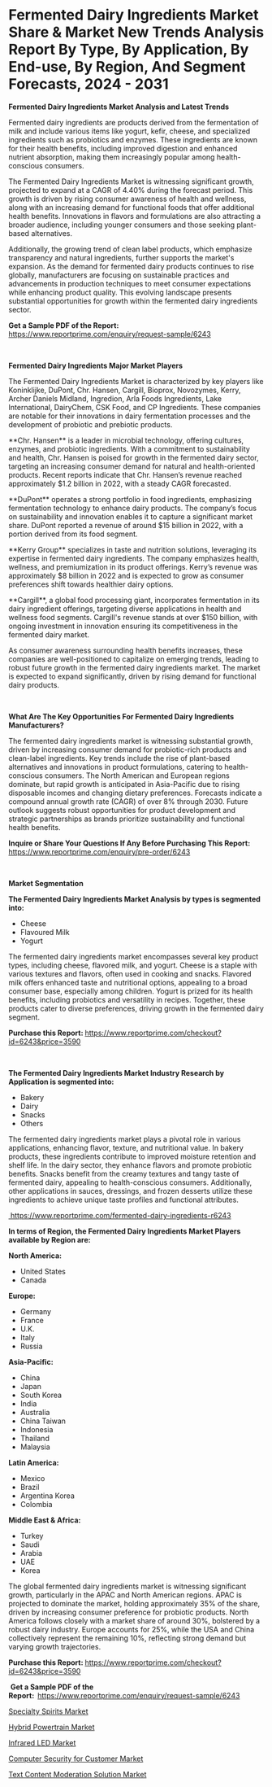 <p><h1>Fermented Dairy Ingredients Market Share & Market New Trends Analysis Report By Type, By Application, By End-use, By Region, And Segment Forecasts, 2024 - 2031</h1></p><p><strong>Fermented Dairy Ingredients Market Analysis and Latest Trends</strong></p>
<p><p>Fermented dairy ingredients are products derived from the fermentation of milk and include various items like yogurt, kefir, cheese, and specialized ingredients such as probiotics and enzymes. These ingredients are known for their health benefits, including improved digestion and enhanced nutrient absorption, making them increasingly popular among health-conscious consumers.</p><p>The Fermented Dairy Ingredients Market is witnessing significant growth, projected to expand at a CAGR of 4.40% during the forecast period. This growth is driven by rising consumer awareness of health and wellness, along with an increasing demand for functional foods that offer additional health benefits. Innovations in flavors and formulations are also attracting a broader audience, including younger consumers and those seeking plant-based alternatives.</p><p>Additionally, the growing trend of clean label products, which emphasize transparency and natural ingredients, further supports the market's expansion. As the demand for fermented dairy products continues to rise globally, manufacturers are focusing on sustainable practices and advancements in production techniques to meet consumer expectations while enhancing product quality. This evolving landscape presents substantial opportunities for growth within the fermented dairy ingredients sector.</p></p>
<p><strong>Get a Sample PDF of the Report:&nbsp;</strong> <a href="https://www.reportprime.com/enquiry/request-sample/6243?utm_campaign=60&utm_medium=2&utm_source=Github&utm_content=ia&utm_term=25112024&utm_id=fermented-dairy-ingredients">https://www.reportprime.com/enquiry/request-sample/6243</a></p>
<p>&nbsp;</p>
<p><strong>Fermented Dairy Ingredients Major Market Players</strong></p>
<p><p>The Fermented Dairy Ingredients Market is characterized by key players like Koninklijke, DuPont, Chr. Hansen, Cargill, Bioprox, Novozymes, Kerry, Archer Daniels Midland, Ingredion, Arla Foods Ingredients, Lake International, DairyChem, CSK Food, and CP Ingredients. These companies are notable for their innovations in dairy fermentation processes and the development of probiotic and prebiotic products.</p><p>**Chr. Hansen** is a leader in microbial technology, offering cultures, enzymes, and probiotic ingredients. With a commitment to sustainability and health, Chr. Hansen is poised for growth in the fermented dairy sector, targeting an increasing consumer demand for natural and health-oriented products. Recent reports indicate that Chr. Hansen’s revenue reached approximately $1.2 billion in 2022, with a steady CAGR forecasted.</p><p>**DuPont** operates a strong portfolio in food ingredients, emphasizing fermentation technology to enhance dairy products. The company’s focus on sustainability and innovation enables it to capture a significant market share. DuPont reported a revenue of around $15 billion in 2022, with a portion derived from its food segment.</p><p>**Kerry Group** specializes in taste and nutrition solutions, leveraging its expertise in fermented dairy ingredients. The company emphasizes health, wellness, and premiumization in its product offerings. Kerry’s revenue was approximately $8 billion in 2022 and is expected to grow as consumer preferences shift towards healthier dairy options.</p><p>**Cargill**, a global food processing giant, incorporates fermentation in its dairy ingredient offerings, targeting diverse applications in health and wellness food segments. Cargill's revenue stands at over $150 billion, with ongoing investment in innovation ensuring its competitiveness in the fermented dairy market.</p><p>As consumer awareness surrounding health benefits increases, these companies are well-positioned to capitalize on emerging trends, leading to robust future growth in the fermented dairy ingredients market. The market is expected to expand significantly, driven by rising demand for functional dairy products.</p></p>
<p>&nbsp;</p>
<p><strong>What Are The Key Opportunities For Fermented Dairy Ingredients Manufacturers?</strong></p>
<p><p>The fermented dairy ingredients market is witnessing substantial growth, driven by increasing consumer demand for probiotic-rich products and clean-label ingredients. Key trends include the rise of plant-based alternatives and innovations in product formulations, catering to health-conscious consumers. The North American and European regions dominate, but rapid growth is anticipated in Asia-Pacific due to rising disposable incomes and changing dietary preferences. Forecasts indicate a compound annual growth rate (CAGR) of over 8% through 2030. Future outlook suggests robust opportunities for product development and strategic partnerships as brands prioritize sustainability and functional health benefits.</p></p>
<p><strong>Inquire or Share Your Questions If Any Before Purchasing This Report:</strong> <a href="https://www.reportprime.com/enquiry/pre-order/6243?utm_campaign=60&utm_medium=2&utm_source=Github&utm_content=ia&utm_term=25112024&utm_id=fermented-dairy-ingredients">https://www.reportprime.com/enquiry/pre-order/6243</a></p>
<p>&nbsp;</p>
<p><strong>Market Segmentation</strong></p>
<p><strong>The Fermented Dairy Ingredients Market Analysis by types is segmented into:</strong></p>
<p><ul><li>Cheese</li><li>Flavoured Milk</li><li>Yogurt</li></ul></p>
<p><p>The fermented dairy ingredients market encompasses several key product types, including cheese, flavored milk, and yogurt. Cheese is a staple with various textures and flavors, often used in cooking and snacks. Flavored milk offers enhanced taste and nutritional options, appealing to a broad consumer base, especially among children. Yogurt is prized for its health benefits, including probiotics and versatility in recipes. Together, these products cater to diverse preferences, driving growth in the fermented dairy segment.</p></p>
<p><strong>Purchase this Report:&nbsp;</strong><a href="https://www.reportprime.com/checkout?id=6243&price=3590&utm_campaign=60&utm_medium=2&utm_source=Github&utm_content=ia&utm_term=25112024&utm_id=fermented-dairy-ingredients">https://www.reportprime.com/checkout?id=6243&price=3590</a></p>
<p>&nbsp;</p>
<p><strong>The Fermented Dairy Ingredients Market Industry Research by Application is segmented into:</strong></p>
<p><ul><li>Bakery</li><li>Dairy</li><li>Snacks</li><li>Others</li></ul></p>
<p><p>The fermented dairy ingredients market plays a pivotal role in various applications, enhancing flavor, texture, and nutritional value. In bakery products, these ingredients contribute to improved moisture retention and shelf life. In the dairy sector, they enhance flavors and promote probiotic benefits. Snacks benefit from the creamy textures and tangy taste of fermented dairy, appealing to health-conscious consumers. Additionally, other applications in sauces, dressings, and frozen desserts utilize these ingredients to achieve unique taste profiles and functional attributes.</p></p>
<p><a href="https://www.reportprime.com/fermented-dairy-ingredients-r6243?utm_campaign=60&utm_medium=2&utm_source=Github&utm_content=ia&utm_term=25112024&utm_id=fermented-dairy-ingredients">&nbsp;https://www.reportprime.com/fermented-dairy-ingredients-r6243</a></p>
<p><strong>In terms of Region, the Fermented Dairy Ingredients Market Players available by Region are:</strong></p>
<p>
    <p> <strong> North America: </strong>
        <ul>
            <li>United States</li>
            <li>Canada</li>
        </ul>
        </p> 
    <p> <strong> Europe: </strong>
        <ul>
            <li>Germany</li>
            <li>France</li>
            <li>U.K.</li>
            <li>Italy</li>
            <li>Russia</li>
        </ul>
        </p> 
    <p> <strong> Asia-Pacific: </strong>
        <ul>
            <li>China</li>
            <li>Japan</li>
            <li>South Korea</li>
            <li>India</li>
            <li>Australia</li>
            <li>China Taiwan</li>
            <li>Indonesia</li>
            <li>Thailand</li>
            <li>Malaysia</li>
        </ul>
        </p> 
    <p> <strong> Latin America: </strong>
        <ul>
            <li>Mexico</li>
            <li>Brazil</li>
            <li>Argentina Korea</li>
            <li>Colombia</li>
        </ul>
        </p> 
    <p> <strong> Middle East & Africa: </strong>
        <ul>
            <li>Turkey</li>
            <li>Saudi</li>
            <li>Arabia</li>
            <li>UAE</li>
            <li>Korea</li>
        </ul>
    </p>
    </p>
<p><p>The global fermented dairy ingredients market is witnessing significant growth, particularly in the APAC and North American regions. APAC is projected to dominate the market, holding approximately 35% of the share, driven by increasing consumer preference for probiotic products. North America follows closely with a market share of around 30%, bolstered by a robust dairy industry. Europe accounts for 25%, while the USA and China collectively represent the remaining 10%, reflecting strong demand but varying growth trajectories.</p></p>
<p><strong>Purchase this Report: </strong><a href="https://www.reportprime.com/checkout?id=6243&price=3590&utm_campaign=60&utm_medium=2&utm_source=Github&utm_content=ia&utm_term=25112024&utm_id=fermented-dairy-ingredients">https://www.reportprime.com/checkout?id=6243&price=3590</a></p>
<p>&nbsp;<strong>Get a Sample PDF of the Report:&nbsp;&nbsp;</strong><a href="https://www.reportprime.com/enquiry/request-sample/6243?utm_campaign=60&utm_medium=2&utm_source=Github&utm_content=ia&utm_term=25112024&utm_id=fermented-dairy-ingredients">https://www.reportprime.com/enquiry/request-sample/6243</a></p>
<p><strong></strong></p>
<p><p><a href="https://github.com/FahadAhmed223/Market-Research-Report-List-1/blob/main/specialty-spirits-market.md?utm_campaign=60&utm_medium=2&utm_source=Github&utm_content=ia&utm_term=25112024&utm_id=fermented-dairy-ingredients">Specialty Spirits Market</a></p><p><a href="https://www.linkedin.com/pulse/hybrid-powertrain-ecosystem-mapping-innovation-value-chains-xbqde?utm_campaign=60&utm_medium=2&utm_source=Github&utm_content=ia&utm_term=25112024&utm_id=fermented-dairy-ingredients">Hybrid Powertrain Market</a></p><p><a href="https://www.linkedin.com/pulse/infrared-led-market-essentials-key-players-demand-drivers-roi-uf8re?utm_campaign=60&utm_medium=2&utm_source=Github&utm_content=ia&utm_term=25112024&utm_id=fermented-dairy-ingredients">Infrared LED Market</a></p><p><a href="https://issuu.com/reportprime-2/docs/computer-security-for-customer-mark_5d0b9281adb6a0?utm_campaign=60&utm_medium=2&utm_source=Github&utm_content=ia&utm_term=25112024&utm_id=fermented-dairy-ingredients">Computer Security for Customer Market</a></p><p><a href="https://issuu.com/reportprime-2/docs/text-content-moderation-solution-ma_31dcaf13c54604?utm_campaign=60&utm_medium=2&utm_source=Github&utm_content=ia&utm_term=25112024&utm_id=fermented-dairy-ingredients">Text Content Moderation Solution Market</a></p></p>